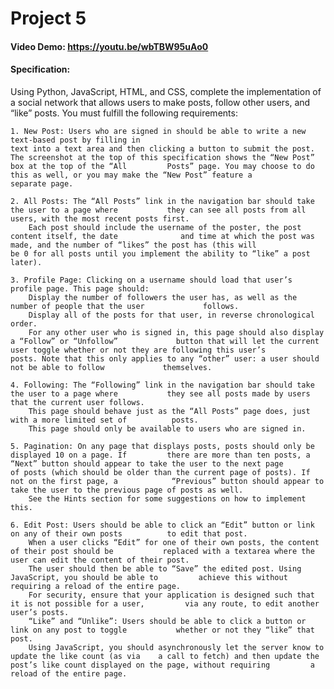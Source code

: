 # Project 5
#### Video Demo: https://youtu.be/wbTBW95uAo0
#### Specification:

Using Python, JavaScript, HTML, and CSS, complete the implementation of a social network that allows users to make posts, follow other users, and “like” posts. You must fulfill the following requirements:

    1. New Post: Users who are signed in should be able to write a new text-based post by filling in 		
	text into a text area and then clicking a button to submit the post.	
	The screenshot at the top of this specification shows the “New Post” box at the top of the “All 		Posts” page. You may choose to do this as well, or you may make the “New Post” feature a 			separate page.

    2. All Posts: The “All Posts” link in the navigation bar should take the user to a page where 			they can see all posts from all users, with the most recent posts first.
        Each post should include the username of the poster, the post content itself, the date 				and time at which the post was made, and the number of “likes” the post has (this will 				be 0 for all posts until you implement the ability to “like” a post later).

    3. Profile Page: Clicking on a username should load that user’s profile page. This page should:
        Display the number of followers the user has, as well as the number of people that the user 			follows.
        Display all of the posts for that user, in reverse chronological order.
        For any other user who is signed in, this page should also display a “Follow” or “Unfollow” 			button that will let the current user toggle whether or not they are following this user’s 			posts. Note that this only applies to any “other” user: a user should not be able to follow 			themselves.

    4. Following: The “Following” link in the navigation bar should take the user to a page where 			they see all posts made by users that the current user follows.
        This page should behave just as the “All Posts” page does, just with a more limited set of 			posts.
        This page should only be available to users who are signed in.
    
	5. Pagination: On any page that displays posts, posts should only be displayed 10 on a page. If 		there are more than ten posts, a “Next” button should appear to take the user to the next page 			of posts (which should be older than the current page of posts). If not on the first page, a 			“Previous” button should appear to take the user to the previous page of posts as well.
        See the Hints section for some suggestions on how to implement this.
    
	6. Edit Post: Users should be able to click an “Edit” button or link on any of their own posts 			to edit that post.
        When a user clicks “Edit” for one of their own posts, the content of their post should be 			replaced with a textarea where the user can edit the content of their post.
        The user should then be able to “Save” the edited post. Using JavaScript, you should be able to 		achieve this without requiring a reload of the entire page.
        For security, ensure that your application is designed such that it is not possible for a user, 		via any route, to edit another user’s posts.
    	“Like” and “Unlike”: Users should be able to click a button or link on any post to toggle 			whether or not they “like” that post.
        Using JavaScript, you should asynchronously let the server know to update the like count (as via 	a call to fetch) and then update the post’s like count displayed on the page, without requiring 		a reload of the entire page.





